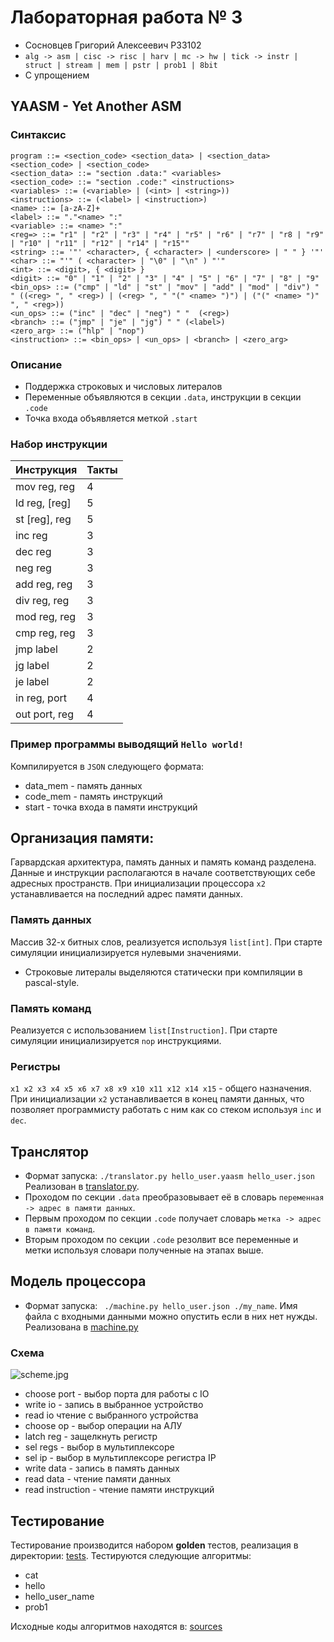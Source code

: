 # Лабораторная работа № 3

- Сосновцев Григорий Алексеевич P33102
- `alg -> asm | cisc -> risc | harv | mc -> hw | tick -> instr | struct | stream | mem | pstr | prob1 | 8bit`
- С упрощением

##  YAASM - Yet Another ASM

### Синтаксис

```
program ::= <section_code> <section_data> | <section_data> <section_code> | <section_code>
<section_data> ::= "section .data:" <variables>
<section_code> ::= "section .code:" <instructions>
<variables> ::= (<variable> | (<int> | <string>))
<instructions> ::= (<label> | <instruction>)
<name> ::= [a-zA-Z]+
<label> ::= "."<name> ":"
<variable> ::= <name> ":"
<reg=> ::= "r1" | "r2" | "r3" | "r4" | "r5" | "r6" | "r7" | "r8 | "r9" | "r10" | "r11" | "r12" | "r14" | "r15""
<string> ::= '"' <character>, { <character> | <underscore> | " " } '"'
<char> ::= "'" ( <character> | "\0" | "\n" ) "'"
<int> ::= <digit>, { <digit> }
<digit> ::= "0" | "1" | "2" | "3" | "4" | "5" | "6" | "7" | "8" | "9"
<bin_ops> ::= ("cmp" | "ld" | "st" | "mov" | "add" | "mod" | "div") " " ((<reg> ", " <reg>) | (<reg> ", " "(" <name> ")") | ("(" <name> ")" ", " <reg>))
<un_ops> ::= ("inc" | "dec" | "neg") " "  (<reg>)
<branch> ::= ("jmp" | "je" | "jg") " " (<label>)
<zero_arg> ::= ("hlp" | "nop")
<instruction> ::= <bin_ops> | <un_ops> | <branch> | <zero_arg>
```

### Описание

- Поддержка строковых и числовых литералов
- Переменные объявляются в секции `.data`, инструкции в секции `.code`
- Точка входа объявляется меткой `.start`

### Набор инструкции

| Инструкция    | Такты |
|---------------|-------|
| mov reg, reg  | 4     |
| ld reg, [reg] | 5     |
| st [reg], reg | 5     |
| inc reg       | 3     |
| dec reg       | 3     |
| neg reg       | 3     |
| add reg, reg  | 3     |
| div reg, reg  | 3     |
| mod reg, reg  | 3     |
| cmp reg, reg  | 3     |
| jmp label     | 2     |
| jg label      | 2     |
| je label      | 2     |
| in reg, port  | 4     |
| out port, reg | 4     |

### Пример программы выводящий `Hello world!`


Компилируется в `JSON` следующего формата:


- data_mem - память данных
- code_mem - память инструкций
- start - точка входа в памяти инструкций

## Организация памяти:

Гарвардская архитектура, память данных и память команд разделена.
Данные и инструкции располагаются в начале соответствующих себе адресных пространств.
При инициализации процессора `x2` устанавливается на последний адрес памяти данных.

### Память данных

Массив 32-х битных слов, реализуется используя `list[int]`.
При старте симуляции инициализируется нулевыми значениями.

- Строковые литералы выделяются статически при компиляции в pascal-style.

### Память команд

Реализуется с использованием `list[Instruction]`.
При старте симуляции инициализируется `nop` инструкциями.

### Регистры

`x1 x2 x3 x4 x5 x6 x7 x8 x9 x10 x11 x12 x14 x15` - общего назначения. При инициализации `x2` устанавливается в конец
памяти данных, что позволяет программисту работать с ним как со стеком используя `inc` и `dec`.

## Транслятор

- Формат запуска: `./translator.py hello_user.yaasm hello_user.json`
  Реализован в [translator.py](translator.py).
- Проходом по секции `.data` преобразовывает её в словарь `переменная -> адрес в памяти данных`.
- Первым проходом по секции `.code` получает словарь `метка -> адрес в памяти команд`.
- Вторым проходом по секции `.code` резолвит все переменные и метки используя словари полученные на этапах выше.

## Модель процессора

- Формат запуска: ` ./machine.py hello_user.json ./my_name`. Имя файла с входными данными можно опустить если в них нет
  нужды.
  Реализована в [machine.py](machine.py)

### Схема

![scheme.jpg](doc%2Fscheme.jpg)

- choose port - выбор порта для работы с IO
- write io - запись в выбранное устройство
- read io чтение с выбранного устройства
- choose op - выбор операции на АЛУ
- latch reg - защелкнуть регистр
- sel regs - выбор в мультиплексорe
- sel ip - выбор в мультиплексоре регистра IP
- write data - запись в память данных
- read data - чтение памяти данных
- read instruction - чтение памяти инструкций

## Тестирование

Тестирование производится набором **golden** тестов, реализация в директории: [tests](tests).
Тестируются следующие алгоритмы:

- cat
- hello
- hello_user_name
- prob1

Исходные коды алгоритмов находятся в:
[sources](examples/sources)

